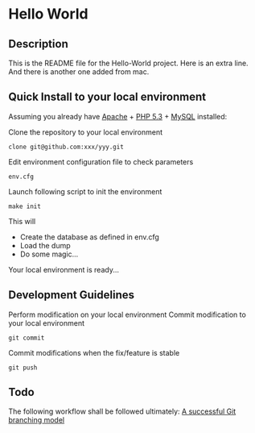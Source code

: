 Hello World
===========

Description
-----------
This is the README file for the Hello-World project.
Here is an extra line.
And there is another one added from mac.

Quick Install to your local environment
---------------------------------------
Assuming you already have [Apache][apache] + [PHP 5.3][php] + [MySQL][mysql] installed:

Clone the repository to your local environment

    clone git@github.com:xxx/yyy.git

Edit environment configuration file to check parameters

    env.cfg 

Launch following script to init the environment

    make init

This will
  - Create the database as defined in env.cfg
  - Load the dump
  - Do some magic...

Your local environment is ready...

Development Guidelines
----------------------
Perform modification on your local environment
Commit modification to your local environment

    git commit 

Commit modifications when the fix/feature is stable

    git push

Todo
----
The following workflow shall be followed ultimately:
[A successful Git branching model][branching]
   



[keylib]:http://www.keylib.fr
[apache]:http://apache.org
[php]:http://php.net
[mysql]:http://www.mysql.com

[branching]:http://nvie.com/posts/a-successful-git-branching-model/


